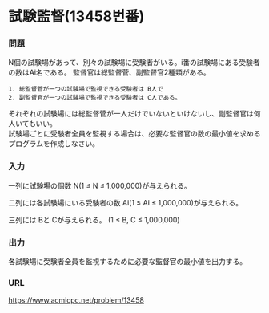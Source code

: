 # 試験監督\(13458번番\)

### 問題

N個の試験場があって、別々の試験場に受験者がいる。i番の試験場にある受験者の数はAi名である。
監督官は総監督菅、副監督官2種類がある。   

    1. 総監督菅が一つの試験場で監視できる受験者は B人で   
    2. 副監督官が一つの試験場で監視できる受験者は C人である。   
    
それぞれの試験場には総監督菅が一人だけでいないといけないし、副監督官は何人いてもいい。   
試験場ごとに受験者全員を監視する場合は、必要な監督官の数の最小値を求めるプログラムを作成しなさい。
     

### 入力

一列に試験場の個数 N\(1 ≤ N ≤ 1,000,000\)が与えられる。

二列には各試験場にいる受験者の数 Ai\(1 ≤ Ai ≤ 1,000,000\)が与えられる。

三列には Bと Cが与えられる。 \(1 ≤ B, C ≤ 1,000,000\)


### 出力

各試験場に受験者全員を監視するために必要な監督官の最小値を出力する。


### URL

https://www.acmicpc.net/problem/13458
